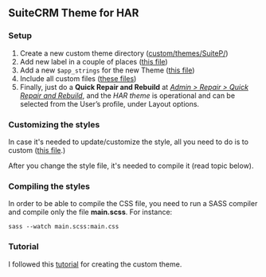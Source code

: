 ## SuiteCRM Theme for HAR


### Setup

1. Create a new custom theme directory ([custom/themes/SuiteP/](https://github.com/riandesign/har_crm/tree/master/custom/themes/SuiteP))
2. Add new label in a couple of places ([this file](custom/modules/Users/language/en_us.lang.php))
3. Add a new `$app_strings` for the new Theme ([this file](https://github.com/riandesign/har_crm/blob/master/custom/Extension/application/Ext/Language/en_us.NoonThemeLabel.php))
4. Include all custom files ([these files](https://github.com/riandesign/har_crm/tree/master/themes/SuiteP/css/HAR))
5. Finally, just do a **Quick Repair and Rebuild** at [*Admin > Repair > Quick Repair and Rebuild*](http://localhost/har/har_crm/index.php?module=Administration&action=Upgrade), and the *HAR theme* is operational and can be selected from the User’s profile, under Layout options.


### Customizing the styles

In case it's needed to update/customize the style, all you need to do is to custom ([this file](https://github.com/riandesign/har_crm/blob/master/themes/SuiteP/css/HAR/style_har.scss).)

After you change the style file, it's needed to compile it (read topic below).



### Compiling the styles

In order to be able to compile the CSS file, you need to run a SASS compiler and compile only the file **main.scss**. For instance:

`sass --watch main.scss:main.css`



### Tutorial

I followed this [tutorial](https://docs.suitecrm.com/blog/customizing-subthemes/) for creating the custom theme.
